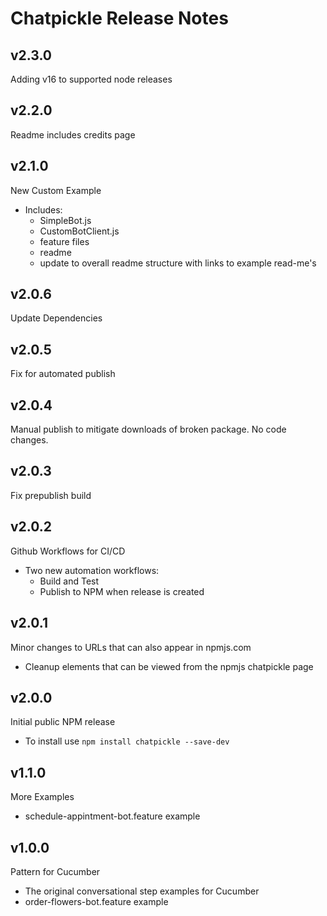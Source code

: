 # Chatpickle Release Notes

## v2.3.0
Adding v16 to supported node releases

## v2.2.0
Readme includes credits page

## v2.1.0
New Custom Example
* Includes:
  * SimpleBot.js
  * CustomBotClient.js
  * feature files
  * readme
  * update to overall readme structure with links to example read-me's

## v2.0.6
Update Dependencies

## v2.0.5
Fix for automated publish

## v2.0.4
Manual publish to mitigate downloads of broken package.  No code changes.

## v2.0.3
Fix prepublish build

## v2.0.2
Github Workflows for CI/CD
* Two new automation workflows:
    * Build and Test
    * Publish to NPM when release is created

## v2.0.1
Minor changes to URLs that can also appear in npmjs.com
* Cleanup elements that can be viewed from the npmjs chatpickle page

## v2.0.0
Initial public NPM release
* To install use `npm install chatpickle --save-dev`

## v1.1.0
More Examples
* schedule-appintment-bot.feature example

## v1.0.0
Pattern for Cucumber
* The original conversational step examples for Cucumber
* order-flowers-bot.feature example